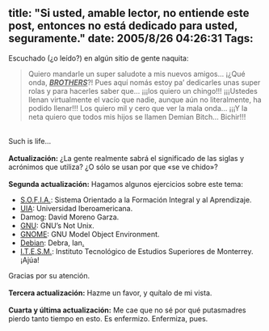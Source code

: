 title: "Si usted, amable lector, no entiende este post, entonces no está dedicado para usted, seguramente."
date: 2005/8/26 04:26:31
Tags: 
---
<p>Escuchado (¿o leído?) en algún sitio de gente naquita:<br/></p>
<blockquote>Quiero mandarle un super saludote a mis nuevos amigos&#8230; ¡¿Qué onda, <u><em><strong>BROTHERS</strong></em></u>?!
Pues aquí nomás estoy pa&#8217; dedicarles unas super rolas y para hacerles
saber que&#8230; ¡¡¡los quiero un chingo!!! ¡¡¡Ustedes llenan virtualmente
el vacío que nadie, aunque aún no literalmente, ha podido llenar!!! Los
quiero mil y cero que ver la mala onda&#8230; ¡¡¡Y la neta quiero que todos
mis hijos se llamen Demian Bitch&#8230; Bichir!!!<br/>
</blockquote>
<br/>
Such is life&#8230;<br/><br/><strong>Actualización:</strong> ¿La gente realmente sabrá el significado de las siglas y acrónimos que utiliza? ¿O sólo se usan por que «se ve chido»?<br/><br/><strong>Segunda actualización:</strong> Hagamos algunos ejercicios sobre este tema:<br/><ul>
<li>
<a href="http://sofia.uia.mx" target="_blank">S.O.F.I.A.</a>: Sistema Orientado a la Formación Integral y al Aprendizaje.</li>
<li>
<a href="http://www.uia.mx" target="_blank">UIA</a>: Universidad Iberoamericana.</li>
<li>Damog: David Moreno Garza.</li>
<li>
<a href="http://www.gnu.org" target="_blank">GNU</a>: GNU&#8217;s Not Unix.</li>
<li>
<a href="http://www.gnome.org" target="_blank">GNOME</a>: GNU Model Object Environment.</li>
<li>
<a href="http://www.debian.org" target="_blank">Debian</a>: Debra, Ian<a href="http://itesm.mx" target="_blank">.</a>
</li>
<li>
<a href="http://itesm.mx" target="_blank">I.T.E.S.M.</a>: Instituto Tecnológico de Estudios Superiores de Monterrey. ¡Ajúa!</li>
</ul>
Gracias por su atención.<br/><br/><strong>Tercera actualización:</strong> Hazme un favor, y quítalo de mi vista.<br/><br/><strong>Cuarta y última actualización:</strong> Me cae que no sé por qué putasmadres pierdo tanto tiempo en esto. Es enfermizo. Enfermiza, pues.<br/><br/><br/><br/>

